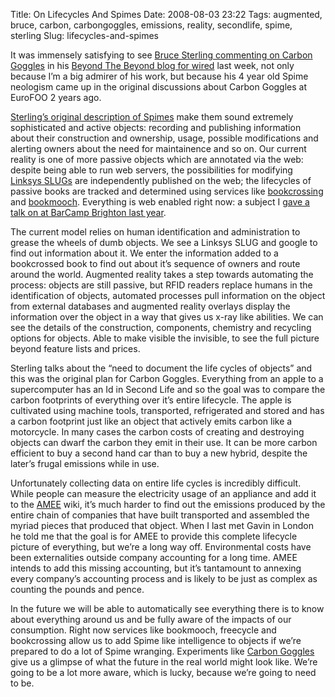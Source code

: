 Title: On Lifecycles And Spimes
Date: 2008-08-03 23:22
Tags: augmented, bruce, carbon, carbongoggles, emissions, reality, secondlife, spime, sterling
Slug: lifecycles-and-spimes

It was immensely satisfying to see [Bruce Sterling commenting on Carbon
Goggles][] in his [Beyond The Beyond blog for wired][] last week, not
only because I’m a big admirer of his work, but because his 4 year old
Spime neologism came up in the original discussions about Carbon Goggles
at EuroFOO 2 years ago.

</p>

[Sterling’s original description of Spimes][] make them sound extremely
sophisticated and active objects: recording and publishing information
about their construction and ownership, usage, possible modifications
and alerting owners about the need for maintainence and so on. Our
current reality is one of more passive objects which are annotated via
the web: despite being able to run web servers, the possibilities for
modifying [Linksys SLUGs][] are independently published on the web; the
lifecycles of passive books are tracked and determined using services
like [bookcrossing][] and [bookmooch][]. Everything is web enabled right
now: a subject I [gave a talk on at BarCamp Brighton last year][].

</p>

The current model relies on human identification and administration to
grease the wheels of dumb objects. We see a Linksys
<span class="caps">SLUG</span> and google to find out information about
it. We enter the information added to a bookcrossed book to find out
about it’s sequence of owners and route around the world. Augmented
reality takes a step towards automating the process: objects are still
passive, but <span class="caps">RFID</span> readers replace humans in
the identification of objects, automated processes pull information on
the object from external databases and augmented reality overlays
display the information over the object in a way that gives us x-ray
like abilities. We can see the details of the construction, components,
chemistry and recycling options for objects. Able to make visible the
invisible, to see the full picture beyond feature lists and prices.

</p>

Sterling talks about the “need to document the life cycles of objects”
and this was the original plan for Carbon Goggles. Everything from an
apple to a supercomputer has an Id in Second Life and so the goal was to
compare the carbon footprints of everything over it’s entire lifecycle.
The apple is cultivated using machine tools, transported, refrigerated
and stored and has a carbon footprint just like an object that actively
emits carbon like a motorcycle. In many cases the carbon costs of
creating and destroying objects can dwarf the carbon they emit in their
use. It can be more carbon efficient to buy a second hand car than to
buy a new hybrid, despite the later’s frugal emissions while in use.

</p>

Unfortunately collecting data on entire life cycles is incredibly
difficult. While people can measure the electricity usage of an
appliance and add it to the [<span class="caps">AMEE</span>][] wiki,
it’s much harder to find out the emissions produced by the entire chain
of companies that have built transported and assembled the myriad pieces
that produced that object. When I last met Gavin in London he told me
that the goal is for <span class="caps">AMEE</span> to provide this
complete lifecycle picture of everything, but we’re a long way off.
Environmental costs have been externalities outside company accounting
for a long time. <span class="caps">AMEE</span> intends to add this
missing accounting, but it’s tantamount to annexing every company’s
accounting process and is likely to be just as complex as counting the
pounds and pence.

</p>

In the future we will be able to automatically see everything there is
to know about everything around us and be fully aware of the impacts of
our consumption. Right now services like bookmooch, freecycle and
bookcrossing allow us to add Spime like intelligence to objects if we’re
prepared to do a lot of Spime wranging. Experiments like [Carbon
Goggles][] give us a glimpse of what the future in the real world might
look like. We’re going to be a lot more aware, which is lucky, because
we’re going to need to be.

</p>

  [Bruce Sterling commenting on Carbon Goggles]: http://blog.wired.com/sterling/2008/07/second-life-spe.html
  [Beyond The Beyond blog for wired]: http://blog.wired.com/sterling/
  [Sterling’s original description of Spimes]: http://www.viridiandesign.org/notes/401-450/00422_the_spime.html
  [Linksys SLUGs]: http://www.nslu2-linux.org/
  [bookcrossing]: http://www.bookcrossing.com/
  [bookmooch]: http://www.bookmooch.com/
  [gave a talk on at BarCamp Brighton last year]: http://www.slideshare.net/guestc3e35c/everything-is-web-enabled-right-now
  [<span class="caps">AMEE</span>]: http://www.amee.cc/
  [Carbon Goggles]: http://carbongoggles.org
